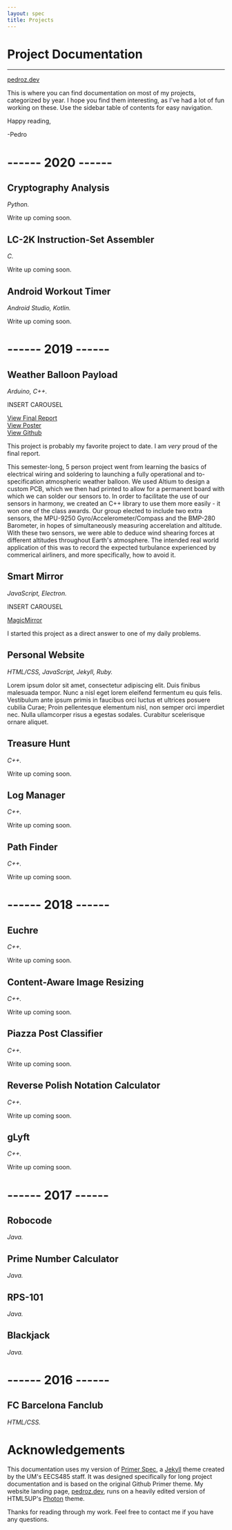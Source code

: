 ```yaml
---
layout: spec
title: Projects
---
```


Project Documentation
=======================

---

[pedroz.dev](index.html)

This is where you can find documentation on most of my projects, categorized by year. I hope you find them interesting, as I've had a lot of fun working on these. Use the sidebar table of contents for easy navigation.

Happy reading,

-Pedro














------ 2020 ------
=======================

Cryptography Analysis
-----------------------
*Python.*

Write up coming soon.

LC-2K Instruction-Set Assembler
-----------------------
*C.*

Write up coming soon.

Android Workout Timer
-----------------------
*Android Studio, Kotlin.*

Write up coming soon.














------ 2019 ------
=======================

Weather Balloon Payload
-----------------------
*Arduino, C++.*

INSERT CAROUSEL

[View Final Report](/projects/weather_balloon/final_report.pdf)  
[View Poster](/projects/weather_balloon/team12_poster.pdf)  
[View Github](https://github.com/pedroz2/weather_balloon)

This project is probably my favorite project to date. I am _very_ proud of the final report.

This semester-long, 5 person project went from learning the basics of electrical wiring and soldering to launching a fully operational and to-specification atmospheric weather balloon. We used Altium to design a custom PCB, which we then had printed to allow for a permanent board with which we can solder our sensors to. In order to facilitate the use of our sensors in harmony, we created an C++ library to use them more easily - it won one of the class awards. Our group elected to include two extra sensors, the MPU-9250 Gyro/Accelerometer/Compass and the BMP-280 Barometer, in hopes of simultaneously measuring accerelation and altitude. With these two sensors, we were able to deduce wind shearing forces at different altitudes throughout Earth's atmosphere. The intended real world application of this was to record the expected turbulance experienced by commerical airliners, and more specifically, how to avoid it. 



Smart Mirror
-----------------------
*JavaScript, Electron.*

INSERT CAROUSEL

[MagicMirror](https://magicmirror.builders/)

I started this project as a direct answer to one of my daily problems.



Personal Website
-----------------------
*HTML/CSS, JavaScript, Jekyll, Ruby.*

Lorem ipsum dolor sit amet, consectetur adipiscing elit. Duis finibus malesuada tempor. Nunc a nisl eget lorem eleifend fermentum eu quis felis. Vestibulum ante ipsum primis in faucibus orci luctus et ultrices posuere cubilia Curae; Proin pellentesque elementum nisl, non semper orci imperdiet nec. Nulla ullamcorper risus a egestas sodales. Curabitur scelerisque ornare aliquet.


Treasure Hunt
-----------------------
*C++.*

Write up coming soon.

Log Manager
-----------------------
*C++.*

Write up coming soon.

Path Finder
-----------------------
*C++.*

Write up coming soon.














------ 2018 ------
=======================

Euchre
-----------------------
*C++.*

Write up coming soon.

Content-Aware Image Resizing
-----------------------
*C++.*

Write up coming soon.

Piazza Post Classifier
-----------------------
*C++.*

Write up coming soon.

Reverse Polish Notation Calculator
-----------------------
*C++.*

Write up coming soon.

gLyft
-----------------------
*C++.*

Write up coming soon.





------ 2017 ------
=======================

Robocode
-----------------------
*Java.*

Prime Number Calculator
-----------------------
*Java.*

RPS-101
-----------------------
*Java.*

Blackjack
-----------------------
*Java.*

------ 2016 ------
=======================

FC Barcelona Fanclub
-----------------------
*HTML/CSS.*




Acknowledgements
=======================
This documentation uses my version of [Primer Spec](https://github.com/eecs485staff/primer-spec), a [Jekyll](https://github.com/jekyll/jekyll) theme created by the UM's EECS485 staff. It was designed specifically for long project documentation and is based on the original Github Primer theme. My website landing page, [pedroz.dev](https://pedroz.dev/), runs on a heavily edited version of HTML5UP's [Photon](https://html5up.net/photon) theme.

Thanks for reading through my work. Feel free to contact me if you have any questions.